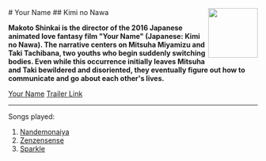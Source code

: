 <img align="right" width="100" height="100" src="[https://www.google.com/url?sa=i&url=https%3A%2F%2Fwww.imdb.com%2Ftitle%2Ftt5311514%2F&psig=AOvVaw2OX1wWWuQS0hWJoqAhpxrh&ust=1715960042915000&source=images&cd=vfe&opi=89978449&ved=0CBIQjRxqFwoTCKDcgri_koYDFQAAAAAdAAAAABAE]">
# Your Name 
## Kimi no Nawa

**Makoto Shinkai is the director of the 2016 Japanese animated love fantasy film "Your Name" (Japanese: Kimi no Nawa). The narrative centers on Mitsuha Miyamizu and Taki Tachibana, two youths who begin suddenly switching bodies. Even while this occurrence initially leaves Mitsuha and Taki bewildered and disoriented, they eventually figure out how to communicate and go about each other's lives.**

[Your Name](https://www.imdb.com/title/tt5311514/)
[Trailer Link](https://youtu.be/xU47nhruN-Q?si=vfDT-uZA2BWQmeQ-)

---

Songs played:
1. [Nandemonaiya](https://youtu.be/nnYfcis1JbE?si=ndYTPORZP-_JcTNg)
2. [Zenzensense](https://youtu.be/qp0AktOIAag?si=rCZlxvutLs30jm3z)
3. [Sparkle](https://youtu.be/a2GujJZfXpg?si=IXPa3OGmMHnCL-kf)


